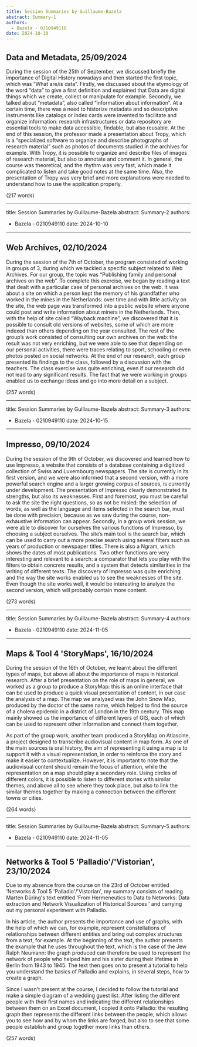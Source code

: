 ```yaml
---
title: Session Summaries by Guillaume-Bazela
abstract: Summary-1
authors:
  - Bazela - 0210949110
date: 2024-10-10
---
```


## Data and Metadata, 25/09/2024
During the session of the 25th of September, we discussed briefly the importance of Digital History nowadays and then started the first topic, which was “What are/is data”. Firstly, we discussed about the etymology of the word “data” to give a first definition and explained that Data are digital things which we create, collect or manipulate for example. Secondly, we talked about “metadata”, also called “information about information”. At a certain time, there was a need to historize metadata and so descriptive instruments like catalogs or index cards were invented to facilitate and organize information: research infrastructures or data repository are essential tools to make data accessible, findable, but also reusable. 
At the end of this session, the professor made a presentation about Tropy, which is a “specialized software to organize and describe photographs of research material” such as photos of documents studied in the archives for example. With Tropy, it is possible to organize and describe files of images of research material, but also to annotate and comment it. 
In general, the course was theoretical, and the rhythm was very fast, which made it complicated to listen and take good notes at the same time. Also, the presentation of Tropy was very brief and more explanations were needed to understand how to use the application properly.

(217 words)

---
title: Session Summaries by Guillaume-Bazela
abstract: Summary-2
authors:
  - Bazela - 0210949110
date: 2024-10-10
---

## Web Archives, 02/10/2024
During the session of the 7th of October, the program consisted of working in groups of 3, during which we tackled a specific subject related to Web Archives. For our group, the topic was “Publishing family and personal archives on the web”. To complete this exercise, we began by reading a text that dealt with a particular case of personal archives on the web. It was about a site on which a person kept the memory of his grandfather who worked in the mines in the Netherlands: over time and with little activity on the site, the web page was transformed into a public website where anyone could post and write information about miners in the Netherlands. Then, with the help of site called “Wayback machine”, we discovered that it is possible to consult old versions of websites, some of which are more indexed than others depending on the year consulted. The rest of the group’s work consisted of consulting our own archives on the web: the result was not very enriching, but we were able to see that depending on our personal activities, there were traces relating to sport, schooling or even photos posted on social networks. At the end of our research, each group presented its findings to the class, followed by a discussion with the teachers. The class exercise was quite enriching, even if our research did not lead to any significant results. The fact that we were working in groups enabled us to exchange ideas and go into more detail on a subject.

(257 words)

---
title: Session Summaries by Guillaume-Bazela
abstract: Summary-3
authors:
  - Bazela - 0210949110
date: 2024-10-15
---

## Impresso, 09/10/2024
During the session of the 9th of October, we discovered and learned how to use Impresso, a website that consists of a database containing a digitized collection of Swiss and Luxembourg newspapers. The site is currently in its first version, and we were also informed that a second version, with a more powerful search engine and a larger growing corpus of sources, is currently under development. 
The presentation of Impresso clearly demonstrated its strengths, but also its weaknesses. First and foremost, you must be careful to ask the site the right questions, so as not be misled: the selection of words, as well as the language and items selected in the search bar, must be done with precision, because as we saw during the course, non-exhaustive information can appear. Secondly, in a group work session, we were able to discover for ourselves the various functions of Impresso, by choosing a subject ourselves. The site’s main tool is the search bar, which can be used to carry out a more precise search using several filters such as years of production or newspaper titles. There is also a Ngram, which shows the dates of most publications. Two other functions are very interesting and relevant to a search: a comparator that lets you play with the filters to obtain concrete results, and a system that detects similarities in the writing of different texts.
The discovery of Impresso was quite enriching and the way the site works enabled us to see the weaknesses of the site. Even though the site works well, it would be interesting to analyze the second version, which will probably contain more content.

(273 words)


---
title: Session Summaries by Guillaume-Bazela
abstract: Summary-4
authors:
  - Bazela - 0210949110
date: 2024-11-05
---

## Maps & Tool 4 'StoryMaps', 16/10/2024
During the session of the 16th of October, we learnt about the different types of maps, but above all about the importance of maps in historical research. After a brief presentation on the role of maps in general, we worked as a group to produce a StoryMap: this is an online interface that can be used to produce a quick visual presentation of content, in our case the analysis of a map. The map we analyzed was the John Snow Map, produced by the doctor of the same name, which helped to find the source of a cholera epidemic in a district of London in the 19th century. This map mainly showed us the importance of different layers of GIS, each of which can be used to represent other information and connect them together.

As part of the group work, another team produced a StoryMap on Atlascine, a project designed to transcribe audiovisual content in map form. As one of the main sources is oral history, the aim of representing it using a map is to support it with a visual representation, in order to reinforce the story and make it easier to contextualize. However, it is important to note that the audiovisual content should remain the focus of attention, while the representation on a map should play a secondary role. Using circles of different colors, it is possible to listen to different stories with similar themes, and above all to see where they took place, but also to link the similar themes together by making a connection between the different towns or cities.

(264 words)


---
title: Session Summaries by Guillaume-Bazela
abstract: Summary-5
authors:
  - Bazela - 0210949110
date: 2024-11-05
---

## Networks & Tool 5 'Palladio'/'Vistorian', 23/10/2024
Due to my absence from the course on the 23rd of October entitled ‘Networks & Tool 5 'Palladio'/'Vistorian', my summary consists of reading Marten Düring's text entitled 'From Hermeneutics to Data to Networks: Data extraction and Network Visualization of Historical Sources ’ and carrying out my personal experiment with Palladio.

In his article, the author presents the importance and use of graphs, with the help of which we can, for example, represent constellations of relationships between different entities and bring out complex structures from a text, for example. At the beginning of the text, the author presents the example that he uses throughout the text, which is the case of the Jew Ralph Neumann: the graph produced can therefore be used to represent the network of people who helped him and his sister during their lifetime in Berlin from 1943 to 1945. The text then goes on to present a tutorial to help you understand the basics of Palladio and explains, in several steps, how to create a graph.

Since I wasn't present at the course, I decided to follow the tutorial and make a simple diagram of a wedding guest list. After listing the different people with their first names and indicating the different relationships between them on an Excel document, I copied it onto Palladio: the resulting graph then represents the different links between the people, which allows you to see how and by whom the links are forged, but also to see that some people establish and group together more links than others.

(257 words)
